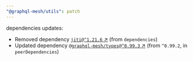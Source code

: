 ```yaml
---
"@graphql-mesh/utils": patch
---
```

dependencies updates:
  - Removed dependency [`jiti@^1.21.6` ↗︎](https://www.npmjs.com/package/jiti/v/1.21.6) (from `dependencies`)
  - Updated dependency [`@graphql-mesh/types@^0.99.3` ↗︎](https://www.npmjs.com/package/@graphql-mesh/types/v/0.99.3) (from `^0.99.2`, in `peerDependencies`)
